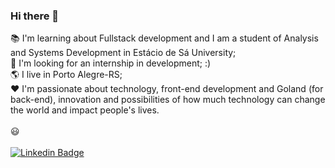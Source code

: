 ### Hi there 👋

:books: I'm learning about Fullstack development and I am a student of Analysis and Systems Development in Estácio de Sá University;<BR>
:rocket: I'm looking for an internship in development; :)<BR>
:earth_americas: I live in Porto Alegre-RS;<BR>
:heart: I'm passionate about technology, front-end development and Goland (for back-end), innovation and possibilities of how much technology can change the world and impact people's lives.<BR> 
 <BR>
 :smiley:   
 <BR>
[![Linkedin Badge](https://img.shields.io/badge/-LinkedIn-blue?style=flat-square&logo=Linkedin&logoColor=white&link=https://https://www.linkedin.com/in/arthur-svensson)](https://www.linkedin.com/in/arthur-svensson)
